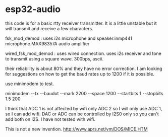 # esp32-audio
this code is for a basic rtty receiver transmitter. It is a little unstable but it will  transmit and receive a few characters.

fsk_mod_demod : uses i2s microphone and speaker.inmp441 microphone.MAX98357A audio amplifier


wired_fsk_mod_demod : uses wired connection. uses i2s receiver and tone to transmit using a square wave. 300bps, ascii.



their reliability is about 80% and they have no error correction.
I am looking for suggestions on how to get the baud rates up to 1200 if it is possible.


use minimodem to test.


minimodem --tx --baudot --mark 2200 --space 1200 --startbits 1 --stopbits 1.5 200


I think that ADC 1 is not affected by wifi only ADC 2 so I will only use ADC 1, so I can add wifi.
DAC or ADC can be controlled by I2S0 only so you can't add both on I2S. I have not tested with wifi.


This is not a new invention. http://www.aprs.net/vm/DOS/MICE.HTM
